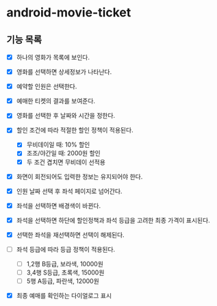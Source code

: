 # android-movie-ticket

## 기능 목록
- [X] 하나의 영화가 목록에 보인다. 
- [X] 영화를 선택하면 상세정보가 나타난다.
- [X] 예약할 인원은 선택한다.
- [X] 예매한 티켓의 결과를 보여준다.

- [X] 영화를 선택한 후 날짜와 시간을 정한다.
- [X] 할인 조건에 따라 적절한 할인 정책이 적용된다.
  - [X] 무비데이일 때: 10% 할인
  - [X] 조조/야간일 때: 2000원 할인
  - [X] 두 조건 겹치면 무비데이 선적용
- [X] 화면이 회전되어도 입력한 정보는 유지되어야 한다.

- [X] 인원 날짜 선택 후 좌석 페이지로 넘어간다.
- [X] 좌석을 선택하면 배경색이 바뀐다.
- [X] 좌석을 선택하면 하단에 할인정책과 좌석 등급을 고려한 최종 가격이 표시된다.
- [X] 선택한 좌석을 재선택하면 선택이 해제된다.
- [ ] 좌석 등급에 따라 등급 정책이 적용된다.
  - [ ] 1,2행 B등급, 보라색, 10000원
  - [ ] 3,4행 S등급, 초록색, 15000원
  - [ ] 5행 A등급, 파란색, 12000원
- [X] 최종 예매를 확인하는 다이얼로그 표시
